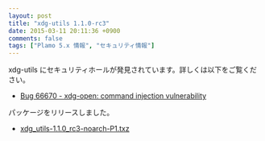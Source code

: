 ```yaml
---
layout: post
title: "xdg-utils 1.1.0-rc3"
date: 2015-03-11 20:11:36 +0900
comments: false
tags: ["Plamo 5.x 情報", "セキュリティ情報"]
---
```

xdg-utils にセキュリティホールが発見されています。詳しくは以下をご覧ください。

* [Bug 66670 - xdg-open: command injection vulnerability ](https://bugs.freedesktop.org/show_bug.cgi?id=66670)

パッケージをリリースしました。

* [xdg_utils-1.1.0_rc3-noarch-P1.txz](ftp://plamo.linet.gr.jp/pub/Plamo-5.x/x86/plamo/05_ext/xdg_utils-1.1.0_rc3-noarch-P1.txz)
